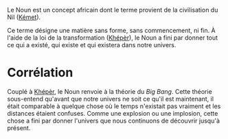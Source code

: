 <!-- TITLE: Noun -->
<!-- SUBTITLE: Présentation du Noun -->

Le Noun est un concept africain dont le terme provient de la civilisation du Nil ([Kémet]()).

Ce terme désigne une matière sans forme, sans commencement, ni fin. À l'aide de la loi de la transformation ([Khépèr]()), le Noun a fini par donner tout ce qui a existé, qui existe et qui existera dans notre univers.

# Corrélation
Couplé à [Khépèr](), le Noun renvoie à la théorie du *Big Bang*.
Cette théorie sous-entend qu'avant que notre univers ne soit ce qu'il est maintenant, il était comparable à quelque chose où le temps n'existait pas vraiment et les distances étaient confuses. Comme une explosion ou une implosion, cette chose a fini par donner l'univers que nous continuons de découvrir jusqu'à présent.